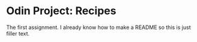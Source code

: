 # Odin Project: Recipes

The first assignment. 
I already know how to make a README so this is just filler text.